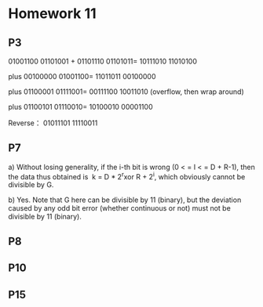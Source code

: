 # Homework 11
## P3

01001100 01101001
+
01101110 01101011=
10111010 11010100

plus 00100000 01001100=
11011011 00100000

plus 01100001 01111001=
00111100 10011010 (overflow, then wrap around)

plus 01100101 01110010=
10100010 00001100

Reverse：
01011101 11110011

## P7
a) Without losing generality, if the i-th bit is wrong (0 < = I < = D + R-1), then the data thus obtained is ⁣ k = D * 2<sup>r</sup>xor R + 2<sup>i</sup>, which obviously cannot be divisible by G.

b) Yes. Note that G here can be divisible by 11 (binary), but the deviation caused by any odd bit error (whether continuous or not) must not be divisible by 11 (binary).
## P8
## P10
## P15
